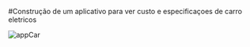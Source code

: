 #Construção de um aplicativo para ver custo e especificaçoes de carro eletricos 

![appCar](https://github.com/user-attachments/assets/cb7af06b-f2e4-4549-b02e-85ea748bbe07)
